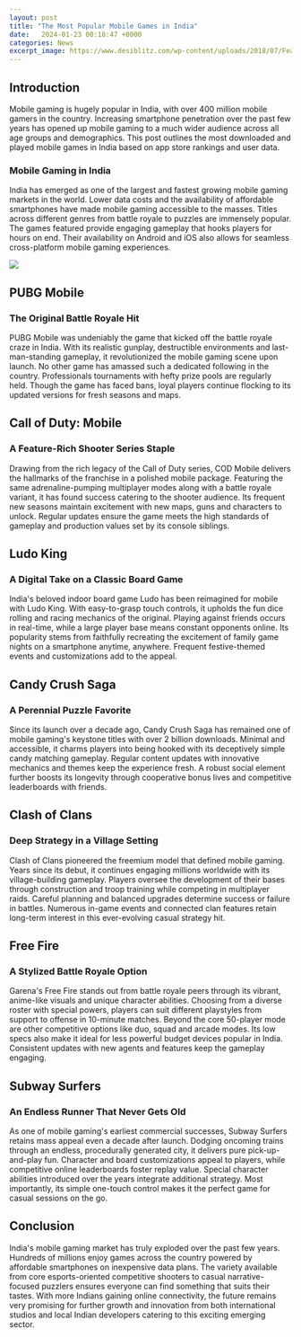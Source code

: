 ```yaml
---
layout: post
title: "The Most Popular Mobile Games in India"
date:   2024-01-23 00:18:47 +0000
categories: News
excerpt_image: https://www.desiblitz.com/wp-content/uploads/2018/07/Featured-Image-Mobile-Games.jpg
---
```

## Introduction 

Mobile gaming is hugely popular in India, with over 400 million mobile gamers in the country. Increasing smartphone penetration over the past few years has opened up mobile gaming to a much wider audience across all age groups and demographics. This post outlines the most downloaded and played mobile games in India based on app store rankings and user data. 

### Mobile Gaming in India

India has emerged as one of the largest and fastest growing mobile gaming markets in the world. Lower data costs and the availability of affordable smartphones have made mobile gaming accessible to the masses. Titles across different genres from battle royale to puzzles are immensely popular. The games featured provide engaging gameplay that hooks players for hours on end. Their availability on Android and iOS also allows for seamless cross-platform mobile gaming experiences.


![](https://www.desiblitz.com/wp-content/uploads/2018/07/Featured-Image-Mobile-Games.jpg)
## PUBG Mobile 

### The Original Battle Royale Hit

PUBG Mobile was undeniably the game that kicked off the battle royale craze in India. With its realistic gunplay, destructible environments and last-man-standing gameplay, it revolutionized the mobile gaming scene upon launch. No other game has amassed such a dedicated following in the country. Professionals tournaments with hefty prize pools are regularly held. Though the game has faced bans, loyal players continue flocking to its updated versions for fresh seasons and maps.

## Call of Duty: Mobile

### A Feature-Rich Shooter Series Staple 

Drawing from the rich legacy of the Call of Duty series, COD Mobile delivers the hallmarks of the franchise in a polished mobile package. Featuring the same adrenaline-pumping multiplayer modes along with a battle royale variant, it has found success catering to the shooter audience. Its frequent new seasons maintain excitement with new maps, guns and characters to unlock. Regular updates ensure the game meets the high standards of gameplay and production values set by its console siblings.

## Ludo King

### A Digital Take on a Classic Board Game

India's beloved indoor board game Ludo has been reimagined for mobile with Ludo King. With easy-to-grasp touch controls, it upholds the fun dice rolling and racing mechanics of the original. Playing against friends occurs in real-time, while a large player base means constant opponents online. Its popularity stems from faithfully recreating the excitement of family game nights on a smartphone anytime, anywhere. Frequent festive-themed events and customizations add to the appeal.

## Candy Crush Saga 

### A Perennial Puzzle Favorite

Since its launch over a decade ago, Candy Crush Saga has remained one of mobile gaming's keystone titles with over 2 billion downloads. Minimal and accessible, it charms players into being hooked with its deceptively simple candy matching gameplay. Regular content updates with innovative mechanics and themes keep the experience fresh. A robust social element further boosts its longevity through cooperative bonus lives and competitive leaderboards with friends.

## Clash of Clans

### Deep Strategy in a Village Setting

Clash of Clans pioneered the freemium model that defined mobile gaming. Years since its debut, it continues engaging millions worldwide with its village-building gameplay. Players oversee the development of their bases through construction and troop training while competing in multiplayer raids. Careful planning and balanced upgrades determine success or failure in battles. Numerous in-game events and connected clan features retain long-term interest in this ever-evolving casual strategy hit.

## Free Fire 

### A Stylized Battle Royale Option 

Garena's Free Fire stands out from battle royale peers through its vibrant, anime-like visuals and unique character abilities. Choosing from a diverse roster with special powers, players can suit different playstyles from support to offense in 10-minute matches. Beyond the core 50-player mode are other competitive options like duo, squad and arcade modes. Its low specs also make it ideal for less powerful budget devices popular in India. Consistent updates with new agents and features keep the gameplay engaging.

## Subway Surfers

### An Endless Runner That Never Gets Old

As one of mobile gaming's earliest commercial successes, Subway Surfers retains mass appeal even a decade after launch. Dodging oncoming trains through an endless, procedurally generated city, it delivers pure pick-up-and-play fun. Character and board customizations appeal to players, while competitive online leaderboards foster replay value. Special character abilities introduced over the years integrate additional strategy. Most importantly, its simple one-touch control makes it the perfect game for casual sessions on the go.

## Conclusion 

India's mobile gaming market has truly exploded over the past few years. Hundreds of millions enjoy games across the country powered by affordable smartphones on inexpensive data plans. The variety available from core esports-oriented competitive shooters to casual narrative-focused puzzlers ensures everyone can find something that suits their tastes. With more Indians gaining online connectivity, the future remains very promising for further growth and innovation from both international studios and local Indian developers catering to this exciting emerging sector.